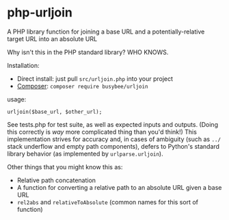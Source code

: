 # php-urljoin
A PHP library function for joining a base URL and a potentially-relative target URL into an absolute URL

Why isn't this in the PHP standard library? WHO KNOWS.

Installation:

* Direct install: just pull `src/urljoin.php` into your project
* [Composer](https://packagist.org/packages/busybee/urljoin): `composer require busybee/urljoin`

usage:

    urljoin($base_url, $other_url);

See tests.php for test suite, as well as expected inputs and outputs. (Doing this correctly is *way* more complicated thing than you'd
think!) This implementation strives for accuracy and, in cases of ambiguity (such as `../` stack underflow and empty path components),
defers to Python's standard library behavior (as implemented by `urlparse.urljoin`).

Other things that you might know this as:

* Relative path concatenation
* A function for converting a relative path to an absolute URL given a base URL
* `rel2abs` and `relativeToAbsolute` (common names for this sort of function)
